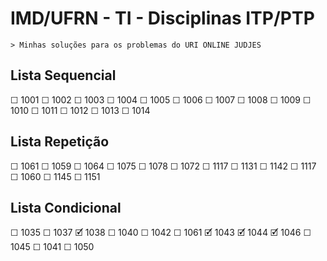 # IMD/UFRN - TI - Disciplinas ITP/PTP
	> Minhas soluções para os problemas do URI ONLINE JUDJES
## Lista Sequencial
☐ 1001
☐ 1002
☐ 1003
☐ 1004
☐ 1005
☐ 1006
☐ 1007
☐ 1008
☐ 1009
☐ 1010
☐ 1011
☐ 1012
☐ 1013
☐ 1014

## Lista Repetição
☐ 1061
☐ 1059
☐ 1064
☐ 1075
☐ 1078
☐ 1072
☐ 1117
☐ 1131
☐ 1142
☐ 1117
☐ 1060
☐ 1145
☐ 1151

## Lista Condicional
☐ 1035
☐ 1037
🗹 1038
☐ 1040
☐ 1042
☐ 1061
🗹 1043
🗹 1044
🗹 1046
☐ 1045
☐ 1041
☐ 1050
